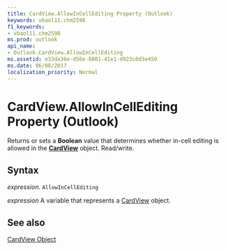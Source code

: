 ```yaml
---
title: CardView.AllowInCellEditing Property (Outlook)
keywords: vbaol11.chm2598
f1_keywords:
- vbaol11.chm2598
ms.prod: outlook
api_name:
- Outlook.CardView.AllowInCellEditing
ms.assetid: e33da36e-d56e-6001-41e1-d923c0d3e450
ms.date: 06/08/2017
localization_priority: Normal
---
```



# CardView.AllowInCellEditing Property (Outlook)

Returns or sets a  **Boolean** value that determines whether in-cell editing is allowed in the **[CardView](Outlook.CardView.md)** object. Read/write.


## Syntax

_expression_. `AllowInCellEditing`

_expression_ A variable that represents a [CardView](./Outlook.CardView.md) object.


## See also


[CardView Object](Outlook.CardView.md)

